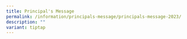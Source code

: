 ```yaml
---
title: Principal's Message
permalink: /information/principals-message/principals-message-2023/
description: ""
variant: tiptap
---
```

<p></p>
<p></p>